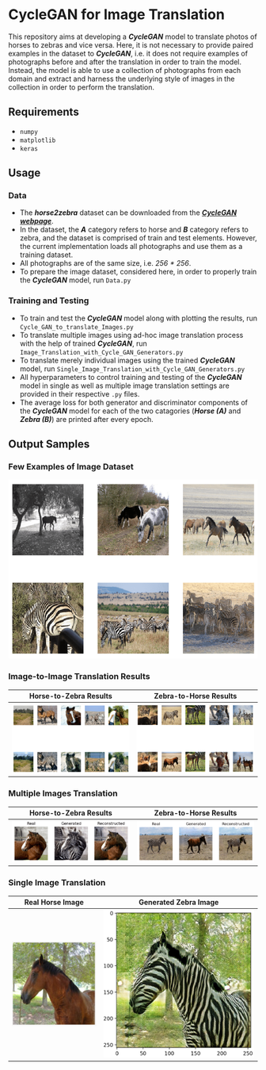 # CycleGAN for Image Translation
This repository aims at developing a ***CycleGAN*** model to translate photos of horses to zebras and vice versa. Here, it is not necessary to provide paired examples in the dataset to ***CycleGAN***, i.e. it does not require examples of photographs before and after the translation in order to train the model. Instead, the model is able to use a collection of photographs from each domain and extract and harness the underlying style of images in the collection in order to perform the translation.
## Requirements
- `numpy`
- `matplotlib`
- `keras`
## Usage
### Data
- The ***horse2zebra*** dataset can be downloaded from the [***CycleGAN webpage***](https://people.eecs.berkeley.edu/~taesung_park/CycleGAN/datasets/horse2zebra.zip). 
- In the dataset, the ***A*** category refers to horse and ***B*** category refers to zebra, and the dataset is comprised of train and test elements. However, the current implementation loads all photographs and use them as a training dataset.
- All photographs are of the same size, i.e. *256 * 256*.
- To prepare the image dataset, considered here, in order to properly train the ***CycleGAN*** model, run `Data.py`
### Training and Testing
- To train and test the ***CycleGAN*** model along with plotting the results, run `Cycle_GAN_to_translate_Images.py`
- To translate multiple images using ad-hoc image translation process with the help of trained ***CycleGAN***, run `Image_Translation_with_Cycle_GAN_Generators.py`
- To translate merely individual images using the trained ***CycleGAN*** model, run `Single_Image_Translation_with_Cycle_GAN_Generators.py`
- All hyperparameters to control training and testing of the ***CycleGAN*** model in single as well as multiple image translation settings are provided in their respective `.py` files.
- The average loss for both generator and discriminator components of the ***CycleGAN*** model for each of the two catagories (***Horse (A)*** and ***Zebra (B)***) are printed after every epoch.
## Output Samples
### Few Examples of Image Dataset
![alt text](https://github.com/fork123aniket/CycleGAN-for-Image-Translation/blob/main/Images/1.PNG)
### Image-to-Image Translation Results
| Horse-to-Zebra Results        | Zebra-to-Horse Results           |
| ------------------------- |:----------------------------:|
| ![alt text](https://github.com/fork123aniket/CycleGAN-for-Image-Translation/blob/main/Images/2.PNG) | ![alt text](https://github.com/fork123aniket/CycleGAN-for-Image-Translation/blob/main/Images/3.PNG) |
### Multiple Images Translation
| Horse-to-Zebra Results        | Zebra-to-Horse Results           |
| ------------------------- |:----------------------------:|
| ![alt text](https://github.com/fork123aniket/CycleGAN-for-Image-Translation/blob/main/Images/4.PNG) | ![alt text](https://github.com/fork123aniket/CycleGAN-for-Image-Translation/blob/main/Images/5.PNG) |
### Single Image Translation
| Real Horse Image        | Generated Zebra Image           |
| ------------------------- |:----------------------------:|
| ![alt text](https://github.com/fork123aniket/CycleGAN-for-Image-Translation/blob/main/Images/6.PNG) | ![alt text](https://github.com/fork123aniket/CycleGAN-for-Image-Translation/blob/main/Images/7.PNG) |
